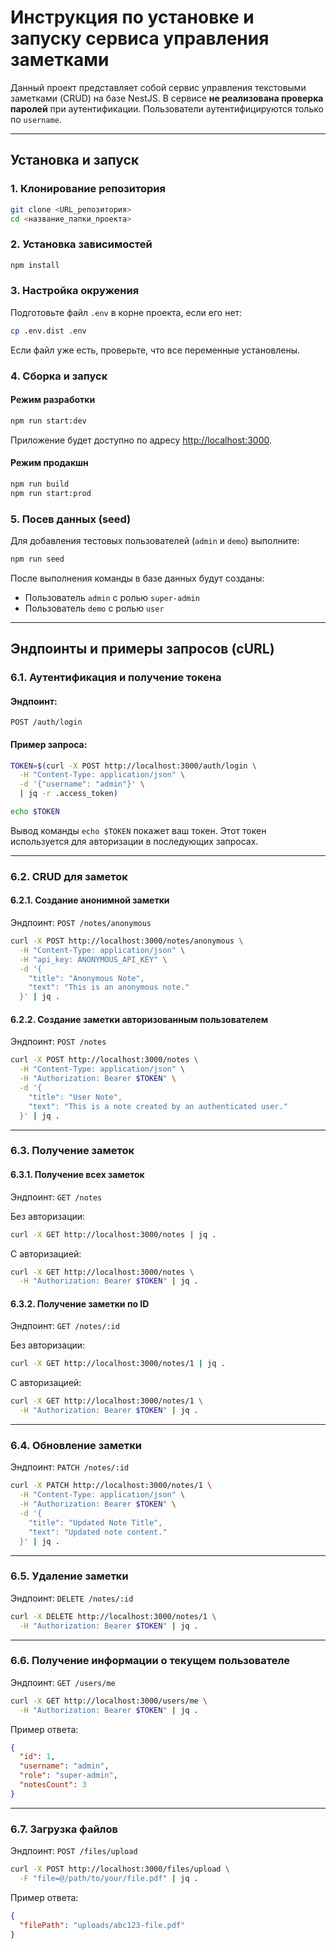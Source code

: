 # Инструкция по установке и запуску сервиса управления заметками

Данный проект представляет собой сервис управления текстовыми заметками (CRUD) на базе NestJS. В сервисе **не реализована проверка паролей** при аутентификации. Пользователи аутентифицируются только по `username`.

----------

## Установка и запуск

### 1. Клонирование репозитория

```bash
git clone <URL_репозитория>
cd <название_папки_проекта>

```

### 2. Установка зависимостей

```bash
npm install

```

### 3. Настройка окружения

Подготовьте файл `.env` в корне проекта, если его нет:

```bash
cp .env.dist .env

```

Если файл уже есть, проверьте, что все переменные установлены.

### 4. Сборка и запуск

#### Режим разработки

```bash
npm run start:dev

```

Приложение будет доступно по адресу [http://localhost:3000](http://localhost:3000).

#### Режим продакшн

```bash
npm run build
npm run start:prod

```

### 5. Посев данных (seed)

Для добавления тестовых пользователей (`admin` и `demo`) выполните:

```bash
npm run seed

```

После выполнения команды в базе данных будут созданы:

-   Пользователь `admin` с ролью `super-admin`
-   Пользователь `demo` с ролью `user`

----------

## Эндпоинты и примеры запросов (cURL)

### 6.1. Аутентификация и получение токена

#### Эндпоинт:

`POST /auth/login`

#### Пример запроса:

```bash
TOKEN=$(curl -X POST http://localhost:3000/auth/login \
  -H "Content-Type: application/json" \
  -d '{"username": "admin"}' \
  | jq -r .access_token)

echo $TOKEN

```

Вывод команды `echo $TOKEN` покажет ваш токен. Этот токен используется для авторизации в последующих запросах.

----------

### 6.2. CRUD для заметок

#### 6.2.1. Создание анонимной заметки

Эндпоинт: `POST /notes/anonymous`

```bash
curl -X POST http://localhost:3000/notes/anonymous \
  -H "Content-Type: application/json" \
  -H "api_key: ANONYMOUS_API_KEY" \
  -d '{
    "title": "Anonymous Note",
    "text": "This is an anonymous note."
  }' | jq .

```

#### 6.2.2. Создание заметки авторизованным пользователем

Эндпоинт: `POST /notes`

```bash
curl -X POST http://localhost:3000/notes \
  -H "Content-Type: application/json" \
  -H "Authorization: Bearer $TOKEN" \
  -d '{
    "title": "User Note",
    "text": "This is a note created by an authenticated user."
  }' | jq .

```

----------

### 6.3. Получение заметок

#### 6.3.1. Получение всех заметок

Эндпоинт: `GET /notes`

Без авторизации:

```bash
curl -X GET http://localhost:3000/notes | jq .

```

С авторизацией:

```bash
curl -X GET http://localhost:3000/notes \
  -H "Authorization: Bearer $TOKEN" | jq .

```

#### 6.3.2. Получение заметки по ID

Эндпоинт: `GET /notes/:id`

Без авторизации:

```bash
curl -X GET http://localhost:3000/notes/1 | jq .

```

С авторизацией:

```bash
curl -X GET http://localhost:3000/notes/1 \
  -H "Authorization: Bearer $TOKEN" | jq .

```

----------

### 6.4. Обновление заметки

Эндпоинт: `PATCH /notes/:id`

```bash
curl -X PATCH http://localhost:3000/notes/1 \
  -H "Content-Type: application/json" \
  -H "Authorization: Bearer $TOKEN" \
  -d '{
    "title": "Updated Note Title",
    "text": "Updated note content."
  }' | jq .

```

----------

### 6.5. Удаление заметки

Эндпоинт: `DELETE /notes/:id`

```bash
curl -X DELETE http://localhost:3000/notes/1 \
  -H "Authorization: Bearer $TOKEN" | jq .

```

----------

### 6.6. Получение информации о текущем пользователе

Эндпоинт: `GET /users/me`

```bash
curl -X GET http://localhost:3000/users/me \
  -H "Authorization: Bearer $TOKEN" | jq .

```

Пример ответа:

```json
{
  "id": 1,
  "username": "admin",
  "role": "super-admin",
  "notesCount": 3
}

```

----------

### 6.7. Загрузка файлов

Эндпоинт: `POST /files/upload`

```bash
curl -X POST http://localhost:3000/files/upload \
  -F "file=@/path/to/your/file.pdf" | jq .

```

Пример ответа:

```json
{
  "filePath": "uploads/abc123-file.pdf"
}

```